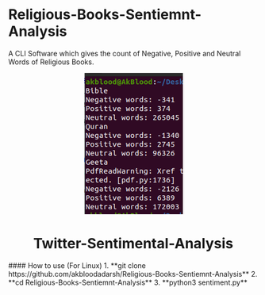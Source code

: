 # Religious-Books-Sentiemnt-Analysis
A CLI Software which gives the count of Negative, Positive and Neutral Words of Religious Books.

<p align="center">
  <img src="https://github.com/akbloodadarsh/None-of-your-concern/blob/master/Religious-Books-Sentiment-Analysis/Screenshot%20from%202020-08-11%2018-58-56.png">
</p>

<h1 align="center">Twitter-Sentimental-Analysis</h1>
#### How to use (For Linux)
1. **git clone https://github.com/akbloodadarsh/Religious-Books-Sentiemnt-Analysis**
2. **cd Religious-Books-Sentiemnt-Analysis**
3. **python3 sentiment.py**
